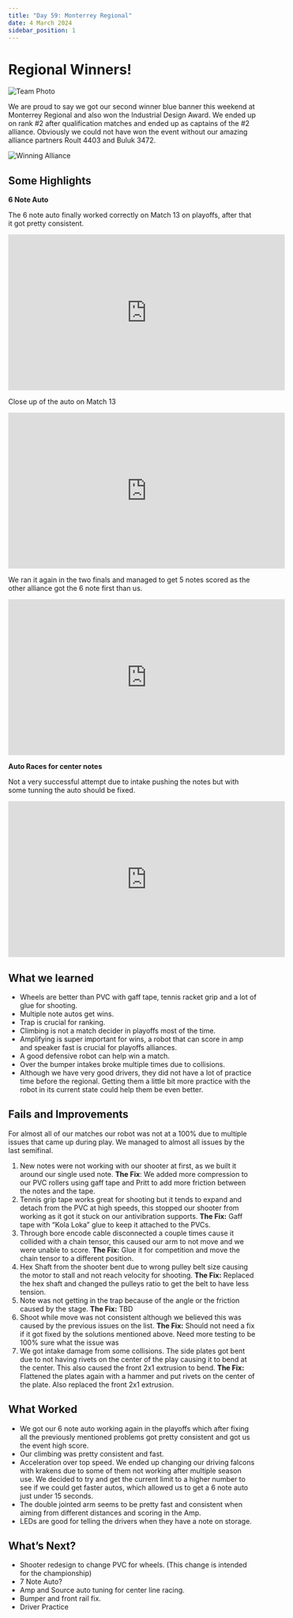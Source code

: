```yaml
---
title: "Day 59: Monterrey Regional"
date: 4 March 2024
sidebar_position: 1
---
```


# Regional Winners!

![Team Photo](Team%20Photo.jpeg)

We are proud to say we got our second winner blue banner this weekend at Monterrey Regional and also won the Industrial Design Award. We ended up on rank #2 after qualification matches and ended up as captains of the #2 alliance. Obviously we could not have won the event without our amazing alliance partners Roult 4403 and Buluk 3472.

![Winning Alliance](Alliance%20Photo.jpeg)

## Some Highlights

**6 Note Auto**

The 6 note auto finally worked correctly on Match 13 on playoffs, after that it got pretty consistent.

<iframe width="560" height="315" src="https://www.youtube.com/embed/FkBIyPigVwM" frameborder="0" allowfullscreen></iframe>

Close up of the auto on Match 13

<iframe width="560" height="315" src="https://www.youtube.com/embed/GG556EKqTrg" frameborder="0" allowfullscreen></iframe>

We ran it again in the two finals and managed to get 5 notes scored as the other alliance got the 6 note first than us.

<iframe width="560" height="315" src="https://www.youtube.com/embed/kcmsJ0gpEaY" frameborder="0" allowfullscreen></iframe>

**Auto Races for center notes**

Not a very successful attempt due to intake pushing the notes but with some tunning the auto should be fixed.

<iframe width="560" height="315" src="https://www.youtube.com/embed/Xh1xZp-v8ZI" frameborder="0" allowfullscreen></iframe>

## What we learned

- Wheels are better than PVC with gaff tape, tennis racket grip and a lot of glue for shooting.
- Multiple note autos get wins.
- Trap is crucial for ranking.
- Climbing is not a match decider in playoffs most of the time.
- Amplifying is super important for wins, a robot that can score in amp and speaker fast is crucial for playoffs alliances.
- A good defensive robot can help win a match.
- Over the bumper intakes broke multiple times due to collisions.
- Although we have very good drivers, they did not have a lot of practice time before the regional. Getting them a little bit more practice with the robot in its current state could help them be even better.

## Fails and Improvements

For almost all of our matches our robot was not at a 100% due to multiple issues that came up during play. We managed to almost all issues by the last semifinal.

1. New notes were not working with our shooter at first, as we built it around our single used note.
   **The Fix**: We added more compression to our PVC rollers using gaff tape and Pritt to add more friction between the notes and the tape.
2. Tennis grip tape works great for shooting but it tends to expand and detach from the PVC at high speeds, this stopped our shooter from working as it got it stuck on our antivibration supports.
   **The Fix:** Gaff tape with “Kola Loka” glue to keep it attached to the PVCs.
3. Through bore encode cable disconnected a couple times cause it collided with a chain tensor, this caused our arm to not move and we were unable to score.
   **The Fix:** Glue it for competition and move the chain tensor to a different position.
4. Hex Shaft from the shooter bent due to wrong pulley belt size causing the motor to stall and not reach velocity for shooting.
   **The Fix:** Replaced the hex shaft and changed the pulleys ratio to get the belt to have less tension.
5. Note was not getting in the trap because of the angle or the friction caused by the stage.
   **The Fix:** TBD
6. Shoot while move was not consistent although we believed this was caused by the previous issues on the list.
   **The Fix:** Should not need a fix if it got fixed by the solutions mentioned above. Need more testing to be 100% sure what the issue was
7. We got intake damage from some collisions. The side plates got bent due to not having rivets on the center of the play causing it to bend at the center. This also caused the front 2x1 extrusion to bend.
   **The Fix:** Flattened the plates again with a hammer and put rivets on the center of the plate. Also replaced the front 2x1 extrusion.

## What Worked

- We got our 6 note auto working again in the playoffs which after fixing all the previously mentioned problems got pretty consistent and got us the event high score.
- Our climbing was pretty consistent and fast.
- Acceleration over top speed. We ended up changing our driving falcons with krakens due to some of them not working after multiple season use. We decided to try and get the current limit to a higher number to see if we could get faster autos, which allowed us to get a 6 note auto just under 15 seconds.
- The double jointed arm seems to be pretty fast and consistent when aiming from different distances and scoring in the Amp.
- LEDs are good for telling the drivers when they have a note on storage.

## What’s Next?

- Shooter redesign to change PVC for wheels. (This change is intended for the championship)
- 7 Note Auto?
- Amp and Source auto tuning for center line racing.
- Bumper and front rail fix.
- Driver Practice
